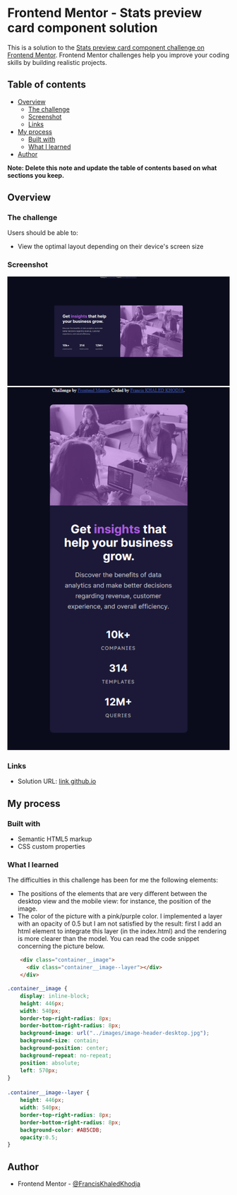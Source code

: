 # Frontend Mentor - Stats preview card component solution

This is a solution to the [Stats preview card component challenge on Frontend Mentor](https://www.frontendmentor.io/challenges/stats-preview-card-component-8JqbgoU62). Frontend Mentor challenges help you improve your coding skills by building realistic projects. 

## Table of contents

- [Overview](#overview)
  - [The challenge](#the-challenge)
  - [Screenshot](#screenshot)
  - [Links](#links)
- [My process](#my-process)
  - [Built with](#built-with)
  - [What I learned](#what-i-learned)
- [Author](#author)


**Note: Delete this note and update the table of contents based on what sections you keep.**

## Overview

### The challenge

Users should be able to:

- View the optimal layout depending on their device's screen size

### Screenshot

![Stats preview card - desktop](./screenshots/Stats-preview-card-desktop.png)
![Stats preview card - mobile](./screenshots/Stats-preview-card-mobile.png)

### Links

- Solution URL: [link github.io](https://franciskhaledkhodja.github.io)

## My process

### Built with

- Semantic HTML5 markup
- CSS custom properties


### What I learned

The difficulties in this challenge has been for me the following elements:

- The positions of the elements that are very different between the desktop view and the mobile view: for instance, the position of the image.
- The color of the picture with a pink/purple color. I implemented a layer with an opacity of 0.5 but I am not satisfied by the result: first I add an html element to integrate this layer (in the index.html) and the rendering is more clearer than the model. You can read the code snippet concerning the picture below.

```html
    <div class="container__image">
      <div class="container__image--layer"></div>
    </div>
```
```css
.container__image {
    display: inline-block;
    height: 446px;
    width: 540px;
    border-top-right-radius: 8px;
    border-bottom-right-radius: 8px;
    background-image: url("../images/image-header-desktop.jpg");
    background-size: contain;
    background-position: center;
    background-repeat: no-repeat;
    position: absolute;
    left: 570px;
}

.container__image--layer {
    height: 446px;
    width: 540px;
    border-top-right-radius: 8px;
    border-bottom-right-radius: 8px;
    background-color: #AB5CDB;
    opacity:0.5;
}
```

## Author

- Frontend Mentor - [@FrancisKhaledKhodja](https://www.frontendmentor.io/profile/FrancisKhaledKhodja)

